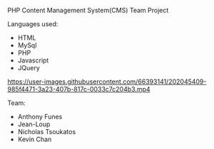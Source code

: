 PHP Content Management System(CMS) Team Project

Languages used:
- HTML
- MySql
- PHP
- Javascript
- JQuery

https://user-images.githubusercontent.com/66393141/202045409-985f4471-3a23-407b-817c-0033c7c204b3.mp4



Team:
- Anthony Funes
- Jean-Loup
- Nicholas Tsoukatos
- Kevin Chan
